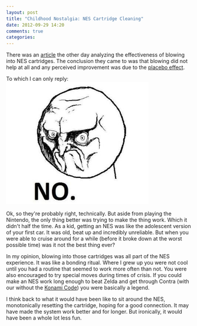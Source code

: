 ```yaml
---
layout: post
title: "Childhood Nostalgia: NES Cartridge Cleaning"
date: 2012-09-29 14:20
comments: true
categories: 
---
```


There was an [article](http://www.mentalfloss.com/blogs/archives/142550) the other day analyzing the effectiveness of blowing into NES cartridges.  The conclusion they came to was that blowing did not help at all and any perceived improvement was due to the [placebo effect](https://en.wikipedia.org/wiki/Placebo).

To which I can only reply:
![](/images/No.jpeg)

Ok, so they're probably right, technically.  But aside from playing the Nintendo, the only thing better was trying to make the thing work.  Which it didn't half the time.  As a kid, getting an NES was like the adolescent version of your first car.  It was old, beat up and incredibly unreliable.  But when you were able to cruise around for a while (before it broke down at the worst possible time) was it not the best thing ever?

In my opinion, blowing into those cartridges was all part of the NES experience.  It was like a bonding ritual.  Where I grew up you were not cool until you had a routine that seemed to work more often than not.  You were also encouraged to try special moves during times of crisis.  If you could make an NES work long enough to beat Zelda and get through Contra (with our without the [Konami Code](https://en.wikipedia.org/wiki/Konami_Code)) you were basically a legend.

I think back to what it would have been like to sit around the NES, monotonically resetting the cartridge, hoping for a good connection.  It may have made the system work better and for longer.  But ironically, it would have been a whole lot less fun.